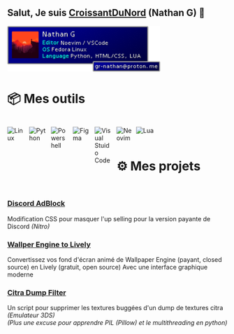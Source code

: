 ## Salut, Je suis [CroissantDuNord](https://github.com/CroissantDuNord) (Nathan G) 👋
<img src="https://github.com/CroissantDuNord/CroissantDuNord/blob/main/ff7_profilebanner.png?raw=true" width="350">
<br>

# 📦 Mes outils

<br>

<img align="left" alt="Linux" width="40px" style="padding-right:10px;" src="https://cdn.jsdelivr.net/gh/devicons/devicon/icons/linux/linux-original.svg" />

<img align="left" alt="Python" width="40px" style="padding-right:10px;" src="https://cdn.jsdelivr.net/gh/devicons/devicon/icons/python/python-plain.svg" />
<img align="left" alt="Powershell" width="40px" style="padding-right:10px;" src="https://upload.wikimedia.org/wikipedia/commons/2/2f/PowerShell_5.0_icon.png"/>
<img align="left" alt="Figma" width="40px" style="padding-right:10px;" src="https://cdn.sanity.io/images/599r6htc/localized/46a76c802176eb17b04e12108de7e7e0f3736dc6-1024x1024.png?w=804&q=75&fit=max&auto=format&dpr=2"/>
<img align="left" alt="Visual Stuido Code" width="40px" style="padding-right:10px;" src="https://code.visualstudio.com/assets/images/code-stable.png"/>
<img align="left" alt="Neovim" width="35px" style="padding-right:10px;" src="https://upload.wikimedia.org/wikipedia/commons/3/3a/Neovim-mark.svg"/>
<img align="left" alt="Lua" width="45px" style="padding-right:10px;" src="https://upload.wikimedia.org/wikipedia/commons/c/cf/Lua-Logo.svg"/>
<br>
<br>

# ⚙️ Mes projets
<br>

### [Discord AdBlock](https://github.com/CroissantDuNord/discord-adblock)
Modification CSS pour masquer l'up selling pour la version payante de Discord *(Nitro)*

### [Wallper Engine to Lively](https://github.com/CroissantDuNord/discord-adblock)
Convertissez vos fond d'écran animé de Wallpaper Engine (payant, closed source) en Lively (gratuit, open source)
Avec une interface graphique moderne

### [Citra Dump Filter](https://github.com/CroissantDuNord/CitraDumpFilter)

Un script pour supprimer les textures buggées d'un dump de textures citra *(Emulateur 3DS)* <br>
*(Plus une excuse pour apprendre PIL (Pillow) et le multithreading en python)*
